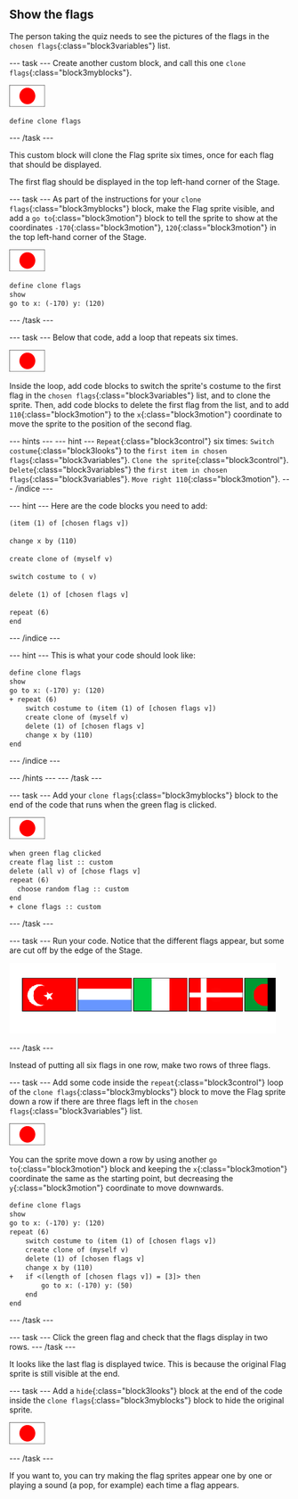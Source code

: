 ## Show the flags

The person taking the quiz needs to see the pictures of the flags in the `chosen flags`{:class="block3variables"} list.

\--- task \--- Create another custom block, and call this one `clone flags`{:class="block3myblocks"}.

![Flag sprite](images/flag-sprite.png)

```blocks3
define clone flags
```

\--- /task \---

This custom block will clone the Flag sprite six times, once for each flag that should be displayed.

The first flag should be displayed in the top left-hand corner of the Stage.

\--- task \--- As part of the instructions for your `clone flags`{:class="block3myblocks"} block, make the Flag sprite visible, and add a `go to`{:class="block3motion"} block to tell the sprite to show at the coordinates `-170`{:class="block3motion"}, `120`{:class="block3motion"} in the top left-hand corner of the Stage.

![Flag sprite](images/flag-sprite.png)

```blocks3
define clone flags
show
go to x: (-170) y: (120)
```

\--- /task \---

\--- task \--- Below that code, add a loop that repeats six times.

![Flag sprite](images/flag-sprite.png)

Inside the loop, add code blocks to switch the sprite's costume to the first flag in the `chosen flags`{:class="block3variables"} list, and to clone the sprite. Then, add code blocks to delete the first flag from the list, and to add `110`{:class="block3motion"} to the `x`{:class="block3motion"} coordinate to move the sprite to the position of the second flag.

\--- hints \--- \--- hint \--- `Repeat`{:class="block3control"} six times: `Switch costume`{:class="block3looks"} to the `first item in chosen flags`{:class="block3variables"}. `Clone the sprite`{:class="block3control"}. `Delete`{:class="block3variables"} the `first item in chosen flags`{:class="block3variables"}. `Move right 110`{:class="block3motion"}. \--- /indice \---

\--- hint \--- Here are the code blocks you need to add:

```blocks3
(item (1) of [chosen flags v])

change x by (110)

create clone of (myself v)

switch costume to ( v)

delete (1) of [chosen flags v]

repeat (6)
end
```

\--- /indice \---

\--- hint \--- This is what your code should look like:

```blocks3
define clone flags
show
go to x: (-170) y: (120)
+ repeat (6)
    switch costume to (item (1) of [chosen flags v])
    create clone of (myself v)
    delete (1) of [chosen flags v]
    change x by (110)
end
```

\--- /indice \---

\--- /hints \--- \--- /task \---

\--- task \--- Add your `clone flags`{:class="block3myblocks"} block to the end of the code that runs when the green flag is clicked.

![Flag sprite](images/flag-sprite.png)

```blocks3
when green flag clicked
create flag list :: custom
delete (all v) of [chose flags v]
repeat (6)
  choose random flag :: custom
end
+ clone flags :: custom
```

\--- /task \---

\--- task \--- Run your code. Notice that the different flags appear, but some are cut off by the edge of the Stage.

![Flags go off the screen](images/flags-off-the-screen.png)

\--- /task \---

Instead of putting all six flags in one row, make two rows of three flags.

\--- task \--- Add some code inside the `repeat`{:class="block3control"} loop of the `clone flags`{:class="block3myblocks"} block to move the Flag sprite down a row if there are three flags left in the `chosen flags`{:class="block3variables"} list.

![Flag sprite](images/flag-sprite.png)

You can the sprite move down a row by using another `go to`{:class="block3motion"} block and keeping the `x`{:class="block3motion"} coordinate the same as the starting point, but decreasing the `y`{:class="block3motion"} coordinate to move downwards.

```blocks3
define clone flags
show
go to x: (-170) y: (120)
repeat (6)
    switch costume to (item (1) of [chosen flags v])
    create clone of (myself v)
    delete (1) of [chosen flags v]
    change x by (110)
+   if <(length of [chosen flags v]) = [3]> then
        go to x: (-170) y: (50)
    end
end
```

\--- /task \---

\--- task \--- Click the green flag and check that the flags display in two rows. \--- /task \---

It looks like the last flag is displayed twice. This is because the original Flag sprite is still visible at the end.

\--- task \--- Add a `hide`{:class="block3looks"} block at the end of the code inside the `clone flags`{:class="block3myblocks"} block to hide the original sprite.

![Flag sprite](images/flag-sprite.png)

\--- /task \---

If you want to, you can try making the flag sprites appear one by one or playing a sound (a pop, for example) each time a flag appears.